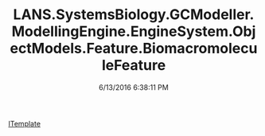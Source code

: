 ﻿---
title: LANS.SystemsBiology.GCModeller.ModellingEngine.EngineSystem.ObjectModels.Feature.BiomacromoleculeFeature
date: 6/13/2016 6:38:11 PM
---

[ITemplate](T-LANS.SystemsBiology.GCModeller.ModellingEngine.EngineSystem.ObjectModels.Feature.BiomacromoleculeFeature.ITemplate.html)
